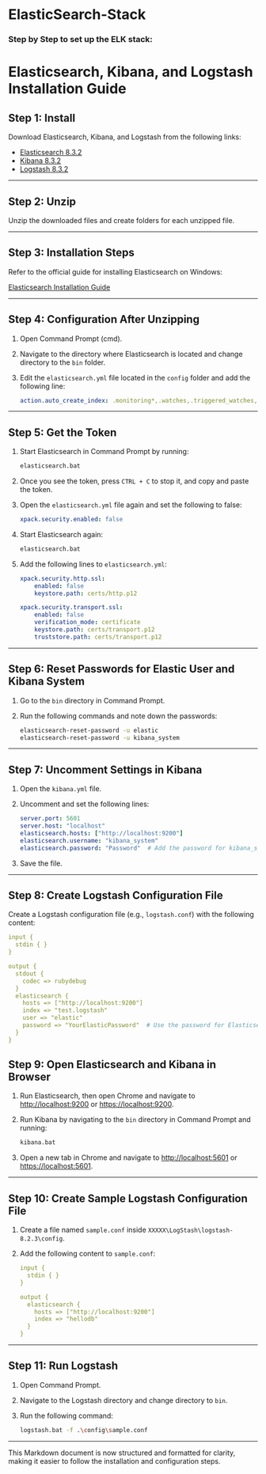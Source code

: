 # ElasticSearch-Stack
### Step by Step to set up the ELK stack:
# Elasticsearch, Kibana, and Logstash Installation Guide

## Step 1: Install

Download Elasticsearch, Kibana, and Logstash from the following links:

- [Elasticsearch 8.3.2](https://artifacts.elastic.co/downloads/elasticsearch/elasticsearch-8.3.2-windows-x86_64.zip)
- [Kibana 8.3.2](https://artifacts.elastic.co/downloads/kibana/kibana-8.3.2-windows-x86_64.zip)
- [Logstash 8.3.2](https://artifacts.elastic.co/downloads/logstash/logstash-8.3.2-windows-x86_64.zip)

---

## Step 2: Unzip

Unzip the downloaded files and create folders for each unzipped file.

---

## Step 3: Installation Steps

Refer to the official guide for installing Elasticsearch on Windows:

[Elasticsearch Installation Guide](https://www.elastic.co/guide/en/elasticsearch/reference/current/zip-windows.html)

---

## Step 4: Configuration After Unzipping

1. Open Command Prompt (cmd).
2. Navigate to the directory where Elasticsearch is located and change directory to the `bin` folder.
3. Edit the `elasticsearch.yml` file located in the `config` folder and add the following line:

    ```yaml
    action.auto_create_index: .monitoring*,.watches,.triggered_watches,.watcher-history*,.ml*
    ```

---

## Step 5: Get the Token

1. Start Elasticsearch in Command Prompt by running:

    ```sh
    elasticsearch.bat
    ```

2. Once you see the token, press `CTRL + C` to stop it, and copy and paste the token.
3. Open the `elasticsearch.yml` file again and set the following to false:

    ```yaml
    xpack.security.enabled: false
    ```

4. Start Elasticsearch again:

    ```sh
    elasticsearch.bat
    ```

5. Add the following lines to `elasticsearch.yml`:

    ```yaml
    xpack.security.http.ssl:
        enabled: false
        keystore.path: certs/http.p12

    xpack.security.transport.ssl:
        enabled: false
        verification_mode: certificate
        keystore.path: certs/transport.p12
        truststore.path: certs/transport.p12
    ```

---

## Step 6: Reset Passwords for Elastic User and Kibana System

1. Go to the `bin` directory in Command Prompt.
2. Run the following commands and note down the passwords:

    ```sh
    elasticsearch-reset-password -u elastic
    elasticsearch-reset-password -u kibana_system
    ```

---

## Step 7: Uncomment Settings in Kibana

1. Open the `kibana.yml` file.
2. Uncomment and set the following lines:

    ```yaml
    server.port: 5601
    server.host: "localhost"
    elasticsearch.hosts: ["http://localhost:9200"]
    elasticsearch.username: "kibana_system"
    elasticsearch.password: "Password"  # Add the password for kibana_system
    ```

3. Save the file.

---

## Step 8: Create Logstash Configuration File
Create a Logstash configuration file (e.g., `logstash.conf`) with the following content:

```yaml
input {
  stdin { }
}

output {
  stdout {
    codec => rubydebug
  }
  elasticsearch {
    hosts => ["http://localhost:9200"]
    index => "test.logstash"
    user => "elastic"
    password => "YourElasticPassword"  # Use the password for Elasticsearch noted down earlier
  }
} 
```




## Step 9: Open Elasticsearch and Kibana in Browser

1. Run Elasticsearch, then open Chrome and navigate to [http://localhost:9200](http://localhost:9200) or [https://localhost:9200](https://localhost:9200).

2. Run Kibana by navigating to the `bin` directory in Command Prompt and running:

    ```sh
    kibana.bat
    ```

3. Open a new tab in Chrome and navigate to [http://localhost:5601](http://localhost:5601) or [https://localhost:5601](https://localhost:5601).

---

## Step 10: Create Sample Logstash Configuration File

1. Create a file named `sample.conf` inside `XXXXX\LogStash\logstash-8.2.3\config`.
2. Add the following content to `sample.conf`:

    ```yaml
    input {
      stdin { }
    }

    output {
      elasticsearch {
        hosts => ["http://localhost:9200"]
        index => "hellodb"
      }
    }
    ```

---

## Step 11: Run Logstash

1. Open Command Prompt.
2. Navigate to the Logstash directory and change directory to `bin`.
3. Run the following command:

    ```sh
    logstash.bat -f .\config\sample.conf
    ```

---

This Markdown document is now structured and formatted for clarity, making it easier to follow the installation and configuration steps.





